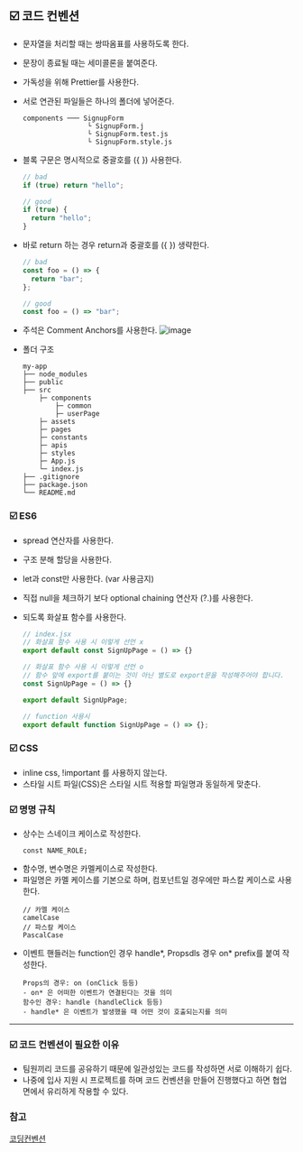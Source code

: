 ## ☑️ 코드 컨벤션

- 문자열을 처리할 때는 쌍따옴표를 사용하도록 한다.
- 문장이 종료될 때는 세미콜론을 붙여준다.
- 가독성을 위해 Prettier를 사용한다.
- 서로 연관된 파일들은 하나의 폴더에 넣어준다.

  ```
  components ─── SignupForm
                  └ SignupForm.j
                  └ SignupForm.test.js
                  └ SignupForm.style.js
  ```

- 블록 구문은 명시적으로 중괄호를 ({ }) 사용한다.

  ```jsx
  // bad
  if (true) return "hello";

  // good
  if (true) {
    return "hello";
  }
  ```

- 바로 return 하는 경우 return과 중괄호를 ({ }) 생략한다.

  ```jsx
  // bad
  const foo = () => {
    return "bar";
  };

  // good
  const foo = () => "bar";
  ```

- 주석은 Comment Anchors를 사용한다.
  ![image](https://github.com/un0211/ro1ling/assets/24778465/9f5ef6ce-e9e1-48d7-a5b4-540224de5a7e)

- 폴더 구조
  ```
  my-app
  ├── node_modules
  ├── public
  ├── src
      ├─ components
          ├─ common
          ├─ userPage
      ├─ assets
      ├─ pages
      ├─ constants
      ├─ apis
      ├─ styles
      ├─ App.js
      └─ index.js
  ├── .gitignore
  ├── package.json
  └── README.md
  ```

### ☑️ ES6

- spread 연산자를 사용한다.
- 구조 분해 할당을 사용한다.
- let과 const만 사용한다. (var 사용금지)
- 직접 null을 체크하기 보다 optional chaining 연산자 (?.)를 사용한다.
- 되도록 화살표 함수를 사용한다.

  ```jsx
  // index.jsx
  // 화살표 함수 사용 시 이렇게 선언 x
  export default const SignUpPage = () => {}

  // 화살표 함수 사용 시 이렇게 선언 o
  // 함수 앞에 export를 붙이는 것이 아닌 별도로 export문을 작성해주어야 합니다.
  const SignUpPage = () => {}

  export default SignUpPage;

  // function 사용시
  export default function SignUpPage = () => {};
  ```

### ☑️ CSS

- inline css, !important 를 사용하지 않는다.
- 스타일 시트 파일(CSS)은 스타일 시트 적용할 파일명과 동일하게 맞춘다.

### ☑️ 명명 규칙

- 상수는 스네이크 케이스로 작성한다.
  ```
  const NAME_ROLE;
  ```
- 함수명, 변수명은 카멜케이스로 작성한다.
- 파일명은 카멜 케이스를 기본으로 하며, 컴포넌트일 경우에만 파스칼 케이스로 사용한다.
  ```
  // 카멜 케이스
  camelCase
  // 파스칼 케이스
  PascalCase
  ```
- 이벤트 핸들러는 function인 경우 handle*, Propsdls 경우 on* prefix를 붙여 작성한다.
  ```
  Props의 경우: on (onClick 등등)
  - on* 은 어떠한 이벤트가 연결된다는 것을 의미
  함수인 경우: handle (handleClick 등등)
  - handle* 은 이벤트가 발생했을 때 어떤 것이 호출되는지를 의미
  ```

---

### ☑️ 코드 컨벤션이 필요한 이유

- 팀원끼리 코드를 공유하기 때문에 일관성있는 코드를 작성하면 서로 이해하기 쉽다.
- 나중에 입사 지원 시 프로젝트를 하며 코드 컨벤션을 만들어 진행했다고 하면 협업 면에서 유리하게 작용할 수 있다.

### 참고

[코딩컨벤션](https://ui.toast.com/fe-guide/ko_CODING-CONVENTION)
